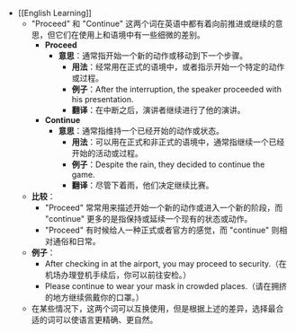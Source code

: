 - [[English Learning]]
	- "Proceed" 和 "Continue" 这两个词在英语中都有着向前推进或继续的意思，但它们在使用上和语境中有一些细微的差别。
		- **Proceed**
			- **意思**：通常指开始一个新的动作或移动到下一个步骤。
				- **用法**：经常用在正式的语境中，或者指示开始一个特定的动作或过程。
				- **例子**：After the interruption, the speaker proceeded with his presentation.
				- **翻译**：在中断之后，演讲者继续进行了他的演讲。
		- **Continue**
			- **意思**：通常指维持一个已经开始的动作或状态。
				- **用法**：可以用在正式和非正式的语境中，通常指继续一个已经开始的活动或过程。
				- **例子**：Despite the rain, they decided to continue the game.
				- **翻译**：尽管下着雨，他们决定继续比赛。
	- **比较**：
		- "Proceed" 常常用来描述开始一个新的动作或进入一个新的阶段，而 "continue" 更多的是指保持或延续一个现有的状态或动作。
		- "Proceed" 有时候给人一种正式或者官方的感觉，而 "continue" 则相对通俗和日常。
	- **例子**：
		- After checking in at the airport, you may proceed to security.（在机场办理登机手续后，你可以前往安检。）
		- Please continue to wear your mask in crowded places.（请在拥挤的地方继续佩戴你的口罩。）
	- 在某些情况下，这两个词可以互换使用，但是根据上述的差异，选择最合适的词可以使语言更精确、更自然。